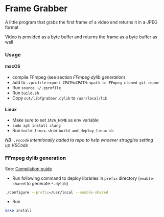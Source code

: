 # Frame Grabber

A little program that grabs the first frame of a video and returns it in a JPEG format

Video is provided as a byte buffer and returns the frame as a byte buffer as well

### Usage
#### macOS
- compile FFmpeg (see section *FFmpeg dylib generation*)
- add to `.zprofile` 
```export CPATH=CPATH:<path to FFmpeg cloned git repo>```
- Run `source ~/.zprofile`
- Run `build.sh`
- Copy `out/libfgrabber.dylib` to `/usr/local/lib`

#### Linux
- Make sure to set `JAVA_HOME` as env variable
- `sudo apt install clang`
- Run `build_linux.sh` or `build_and_deploy_linux.sh`

*NB: `.vscode` intentionally added to repo to help whoever struggles setting up VSCode*

### FFmpeg dylib generation
See: [Compilation guide](https://trac.ffmpeg.org/wiki/CompilationGuide/Generic)
- Run following command to deploy libraries in `prefix` directory (`enable-shared` to generate `*.dylib`)
```bash
./configure --prefix=/usr/local --enable-shared
```
- Run 
```bash
make install

